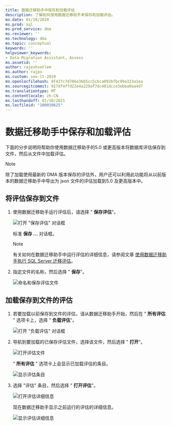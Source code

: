 ```yaml
---
title: 数据迁移助手中保存和加载评估
description: 了解如何使用数据迁移助手来保存和加载评估。
ms.date: 01/10/2020
ms.prod: sql
ms.prod_service: dma
ms.reviewer: ''
ms.technology: dma
ms.topic: conceptual
keywords: ''
helpviewer_keywords:
- Data Migration Assistant, Assess
ms.assetid: ''
author: rajeshsetlem
ms.author: rajpo
ms.custom: seo-lt-2019
ms.openlocfilehash: 9f427c7d706e3665cc5cbca092bfbc99a333a1ea
ms.sourcegitcommit: 917df4ffd22e4a229af7dc481dcce3ebba0aa4d7
ms.translationtype: MT
ms.contentlocale: zh-CN
ms.lasthandoff: 02/10/2021
ms.locfileid: "100030625"
---
```

# <a name="save-and-load-assessments-with-data-migration-assistant"></a>数据迁移助手中保存和加载评估

下面的分步说明将帮助你使用数据迁移助手的5.0 或更高版本将数据库评估保存到文件，然后从文件中加载评估。

> [!NOTE]
> 除了加载使用最新的 DMA 版本保存的评估外，用户还可以利用此功能将从以前版本的数据迁移助手中导出为 json 文件的评估加载到5.0 及更高版本中。

## <a name="saving-an-assessment-to-a-file"></a>将评估保存到文件

1. 使用数据迁移助手运行评估后，请选择 " **保存评估**"。

   ![打开 "保存评估" 对话框](../dma/media/dma-save-load-assessments/dma-open-save-dialog.png)

   标准 **保存 ...** 对话框。

   > [!NOTE]
   > 有关如何在数据迁移助手中运行评估的详细信息，请参阅文章 [使用数据迁移助手执行 SQL Server 迁移评估](../dma/dma-assesssqlonprem.md)。

2. 指定文件的名称，然后选择 " **保存**"。

   ![命名和保存评估文件](../dma/media/dma-save-load-assessments/dma-name-save-assessment.png)

## <a name="loading-an-assessment-saved-to-a-file"></a>加载保存到文件的评估

1. 若要加载以前保存到文件的评估，请从数据迁移助手开始，然后在 " **所有评估** " 选项卡上，选择 " **负载评估**"。

   ![打开 "负载评估" 对话框](../dma/media/dma-save-load-assessments/dma-open-load-dialog.png)

2. 导航到要加载的已保存评估文件，选择该文件，然后选择 " **打开**"。

   ![打开评估文件](../dma/media/dma-save-load-assessments/dma-open-assessment.png)

   " **所有评估** " 选项卡上会显示已加载评估的条目。

   ![显示评估条目](../dma/media/dma-save-load-assessments/dma-display-assessment-entry.png)

3. 选择 "评估" 条目，然后选择 " **打开评估**"。

   ![打开评估详细信息](../dma/media/dma-save-load-assessments/dma-open-assessment-detail.png)

   现在数据迁移助手显示之前运行的评估的详细信息。

   ![显示评估详细信息](../dma/media/dma-save-load-assessments/dma-display-assessment-detail.png)
